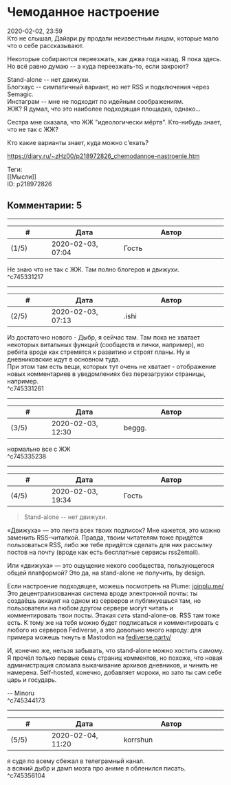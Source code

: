 Чемоданное настроение
=====================

  
2020-02-02, 23:59  
 Кто не слышал, Дайари.ру продали неизвестным лицам, которые мало что о себе рассказывают.   
   
 Некоторые собираются переезжать, как джва года назад. Я пока здесь. Но всё равно думаю -- а куда переезжать-то, если закроют?   
   
 Stand-alone -- нет движухи.   
 Блогхаус -- симпатичный вариант, но нет RSS и подключения через Semagic.   
 Инстаграм -- мне не подходит по идейным соображениям.   
 ЖЖ? Я думал, что это наиболее подходящая площадка, однако...   
   
 Сестра мне сказала, что ЖЖ "идеологически мёртв". Кто-нибудь знает, что не так с ЖЖ?   
   
 Кто какие варианты знает, куда можно с'ехать?   
  
<https://diary.ru/~zHz00/p218972826_chemodannoe-nastroenie.htm>  
  
Теги:  
[[Мысли]]  
ID: p218972826  


Комментарии: 5
--------------

  


---



|         #         |              Дата              |                     Автор                     |           ID           |
| --- | --- | --- | --- |
| (1/5) | 2020-02-03, 07:04 | Гость | c745331217 |

  
 Не знаю что не так с ЖЖ. Там полно блогеров и движухи.   
 ^c745331217

---



|         #         |              Дата              |                     Автор                     |           ID           |
| --- | --- | --- | --- |
| (2/5) | 2020-02-03, 07:13 | .ishi | c745331261 |

  
 Из достаточно нового - Дыбр, я сейчас там. Там пока не хватает некоторых витальных функций (сообществ и лички, например), но ребята вроде как стремятся к развитию и строят планы. Ну и дневниковские идут в основном туда.   
 При этом там есть вещи, которых тут очень не хватает - отображение новых комментариев в уведомлениях без перезагрузки страницы, например.   
 ^c745331261

---



|         #         |              Дата              |                     Автор                     |           ID           |
| --- | --- | --- | --- |
| (3/5) | 2020-02-03, 12:30 | beggg. | c745335238 |

  
 нормально все с ЖЖ   
 ^c745335238

---



|         #         |              Дата              |                     Автор                     |           ID           |
| --- | --- | --- | --- |
| (4/5) | 2020-02-03, 19:34 | Гость | c745344173 |

  
 > Stand-alone -- нет движухи.   
   
 «Движуха» — это лента всех твоих подписок? Мне кажется, это можно заменить RSS-читалкой. Правда, твоим читателям тоже придётся пользоваться RSS, либо же тебе придётся сделать для них рассылку постов на почту (вроде как есть бесплатные сервисы rss2email).   
   
 Или «движуха» — это ощущение некого сообщества, пользующегося общей платформой? Это да, на stand-alone не получить, by design.   
   
 Если настроение подходящее, можешь посмотреть на Plume:  [joinplu.me/](https://joinplu.me/)  Это децентрализованная система вроде электронной почты: ты создаёшь аккаунт на одном из серверов и публикуешься там, но пользователи на любом другом сервере могут читать и комментировать твои посты. Этакая  *сеть*  stand-alone-ов. RSS там тоже есть. К тому же на тебя можно будет подписаться и комментировать с любого из серверов Fediverse, а это довольно много народу: для примера можешь ткнуть в Mastodon на  [fediverse.party/](https://fediverse.party/)    
   
 И, конечно же, нельзя забывать, что stand-alone можно хостить самому. Я прочёл только первые семь страниц комментов, но похоже, что новая администрация сломала выкачивание архивов дневников, и чинить не намерена. Self-hosted, конечно, добавляет мороки, но зато ты сам себе царь и государь.   
   
 -- Minoru   
 ^c745344173

---



|         #         |              Дата              |                     Автор                     |           ID           |
| --- | --- | --- | --- |
| (5/5) | 2020-02-04, 11:20 | korrshun | c745356104 |

  
 я судя по всему сбежал в телеграмный канал.   
 а всякий дыбр и дамп мозга про аниме я обленился писать.   
 ^c745356104